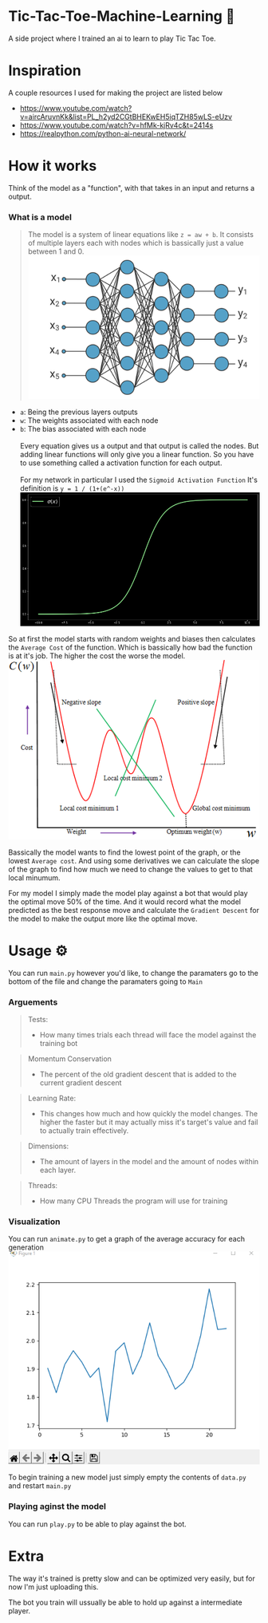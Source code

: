 # Tic-Tac-Toe-Machine-Learning 🧠
A side project where I trained an ai to learn to play Tic Tac Toe.

# Inspiration
A couple resources I used for making the project are listed below

 - https://www.youtube.com/watch?v=aircAruvnKk&list=PL_h2yd2CGtBHEKwEH5iqTZH85wLS-eUzv
 - https://www.youtube.com/watch?v=hfMk-kjRv4c&t=2414s
 - https://realpython.com/python-ai-neural-network/

# How it works

Think of the model as a "function", with that takes in an input and returns a output. <br>

### What is a model
  >   The model is a system of linear equations like `z = aw + b`. It consists of multiple layers each with nodes which is bassically just a value between 1 and 0.
  ![Img](images/neural-network0.svg)
- `a`: Being the previous layers outputs
- `w`: The weights associated with each node
- `b`: The bias associated with each node <br><br>
    Every equation gives us a output and that output is called the nodes. But adding linear functions will only give you a linear function. So you have to use something called a activation function for each output. <br><br>
For my network in particular I used the `Sigmoid Activation Function` It's definition is `y = 1 / (1+(e^-x))`<br>
  ![Img](images/sigmoid-function0.png)



So at first the model starts with random weights and biases then calculates the `Average Cost` of the function. Which is bassically how bad the function is at it's job. The higher the cost the worse the model. ![Img](images/cost-function0.ppm)

Bassically the model wants to find the lowest point of the graph, or the lowest `Average cost`. And using some derivatives we can calculate the slope of the graph to find how much we need to change the values to get to that local minumum.

For my model I simply made the model play against a bot that would play the optimal move 50% of the time. And it would record what the model predicted as the best response move and calculate the `Gradient Descent` for the model to make the output more like the optimal move.

# Usage ⚙

You can run `main.py` however you'd like, to change the paramaters go to the bottom of the file and change the paramaters going to `Main`

### Arguements
 > Tests:<br> 
 > - How many times trials each thread will face the model against the training bot<br>

 > Momentum Conservation
 > - The percent of the old gradient descent that is added to the current gradient descent

 > Learning Rate:<br>
 > - This changes how much and how quickly the model changes. The higher the faster but it may actually miss it's target's value and fail to actually train effectively.

 > Dimensions:<br>
 > - The amount of layers in the model and the amount of nodes within each layer.

 > Threads:<br>
 > - How many CPU Threads the program will use for training

### Visualization
You can run `animate.py` to get a graph of the average accuracy for each generation
![Img](images/example-graph0.png)

To begin training a new model just simply empty the contents of `data.py` and restart `main.py`

### Playing aginst the model

You can run `play.py` to be able to play against the bot.

# Extra
The way it's trained is pretty slow and can be optimized very easily, but for now I'm just uploading this.

The bot you train will ussually be able to hold up against a intermediate player.
